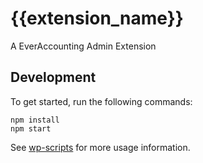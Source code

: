 # {{extension_name}}

A EverAccounting Admin Extension

## Development

To get started, run the following commands:

```text
npm install
npm start
```

See [wp-scripts](https://github.com/WordPress/gutenberg/tree/master/packages/scripts) for more usage information.

